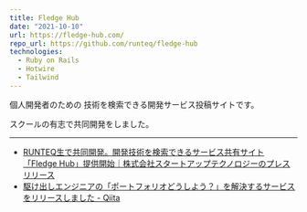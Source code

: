 ```yaml
---
title: Fledge Hub
date: "2021-10-10"
url: https://fledge-hub.com/
repo_url: https://github.com/runteq/fledge-hub
technologies:
  - Ruby on Rails
  - Hotwire
  - Tailwind
---
```


個人開発者のための 技術を検索できる開発サービス投稿サイトです。

スクールの有志で共同開発をしました。

---

- [RUNTEQ生で共同開発。開発技術を検索できるサービス共有サイト「Fledge Hub」提供開始｜株式会社スタートアップテクノロジーのプレスリリース](https://prtimes.jp/main/html/rd/p/000000016.000057664.html)
- [駆け出しエンジニアの「ポートフォリオどうしよう？」を解決するサービスをリリースしました - Qiita](https://qiita.com/aiandrox/items/20973aa7f65662579105)
